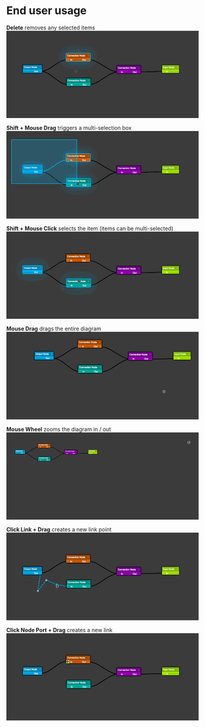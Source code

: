# End user usage

__Delete__ removes any selected items
![__Delete__](../images/rjdDelete.gif)

__Shift + Mouse Drag__ triggers a multi-selection box
![Shift + Mouse Drag](../images/mouseDrag.gif)

__Shift + Mouse Click__ selects the item (items can be multi-selected)
![Shift + Mouse Click](../images/shiftClick.gif)

__Mouse Drag__ drags the entire diagram
![Mouse Drag](../images/canvasDrag.gif)

__Mouse Wheel__ zooms the diagram in / out
![Mouse Wheel](../images/mouseWheel.gif)

__Click Link + Drag__ creates a new link point
![Click Link + Drag](../images/createPoint.gif)

__Click Node Port + Drag__ creates a new link
![Click Node Port + Drag](../images/createLink.gif)
